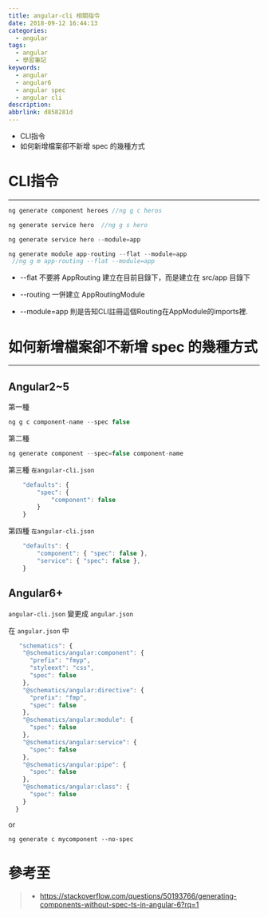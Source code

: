 ```yaml
---
title: angular-cli 相關指令
date: 2018-09-12 16:44:13
categories:
  - angular
tags:
  - angular
  - 學習筆記
keywords:
  - angular
  - angular6
  - angular spec
  - angular cli
description:
abbrlink: d858281d
---
```


- CLI指令
- 如何新增檔案卻不新增 spec 的幾種方式
<!--more-->

# CLI指令
---
```js
ng generate component heroes //ng g c heros
```

```js
ng generate service hero  //ng g s hero
```

```js
ng generate service hero --module=app 
```

```js
ng generate module app-routing --flat --module=app 
 //ng g m app-routing --flat --module=app 
```

- --flat 不要將 AppRouting 建立在目前目錄下，而是建立在 src/app 目錄下 

- --routing  一併建立 AppRoutingModule

- --module=app 則是告知CLI註冊這個Routing在AppModule的imports裡.

# 如何新增檔案卻不新增 spec 的幾種方式
---
## Angular2~5

第一種

```js
ng g c component-name --spec false
```

第二種

```js
ng generate component --spec=false component-name
```

第三種   `在angular-cli.json`

```js
    "defaults": {
        "spec": {
            "component": false
        }
    }
```

第四種   `在angular-cli.json`

```js
    "defaults": {
        "component": { "spec": false },
        "service": { "spec": false },
    }
```

## Angular6+

`angular-cli.json` 變更成 `angular.json`

在 `angular.json` 中

```js
   "schematics": {
    "@schematics/angular:component": {
      "prefix": "fmyp",
      "styleext": "css",
      "spec": false
    },
    "@schematics/angular:directive": {
      "prefix": "fmp",
      "spec": false
    },
    "@schematics/angular:module": {
      "spec": false
    },
    "@schematics/angular:service": {
      "spec": false
    },
    "@schematics/angular:pipe": {
      "spec": false
    },
    "@schematics/angular:class": {
      "spec": false
    }
  }
```

or

```
ng generate c mycomponent --no-spec
```

# 參考至
>- https://stackoverflow.com/questions/50193766/generating-components-without-spec-ts-in-angular-6?rq=1

